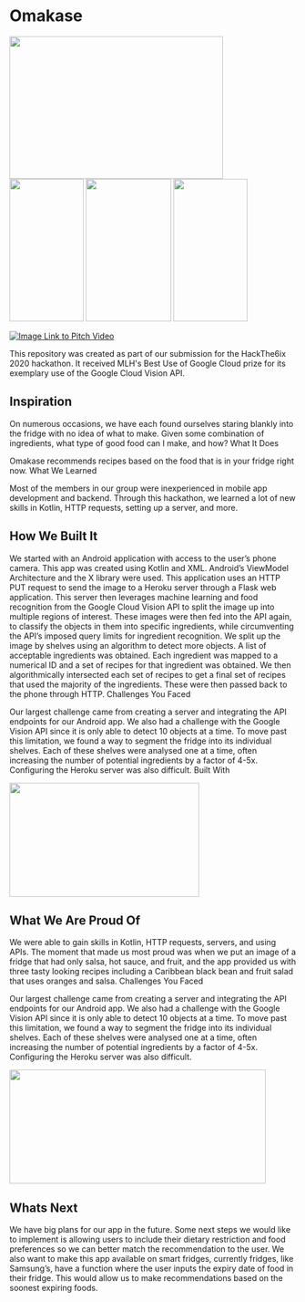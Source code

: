 # Omakase

<img src="https://challengepost-s3-challengepost.netdna-ssl.com/photos/production/software_photos/001/194/952/datas/gallery.jpg" width="375" height="250"/> <img src="https://challengepost-s3-challengepost.netdna-ssl.com/photos/production/software_photos/001/195/377/datas/gallery.jpg" width="130" height="250"/> <img src="https://i.imgur.com/uuLR3Wj.png" width="150" height="250"/>
<img src="https://challengepost-s3-challengepost.netdna-ssl.com/photos/production/software_photos/001/195/341/datas/gallery.jpg" width="130" height="250"/>

[![Image Link to Pitch Video](https://img.youtube.com/vi/ehMYADP1Ms8/0.jpg)](https://www.youtube.com/watch?v=ehMYADP1Ms8)

This repository was created as part of our submission for the HackThe6ix 2020 hackathon. It received MLH's Best Use of Google Cloud prize for its exemplary use of the Google Cloud Vision API. 

## Inspiration

On numerous occasions, we have each found ourselves staring blankly into the fridge with no idea of what to make. Given some combination of ingredients, what type of good food can I make, and how?
What It Does

Omakase recommends recipes based on the food that is in your fridge right now.
What We Learned

Most of the members in our group were inexperienced in mobile app development and backend. Through this hackathon, we learned a lot of new skills in Kotlin, HTTP requests, setting up a server, and more.

## How We Built It

We started with an Android application with access to the user’s phone camera. This app was created using Kotlin and XML. Android’s ViewModel Architecture and the X library were used. This application uses an HTTP PUT request to send the image to a Heroku server through a Flask web application. This server then leverages machine learning and food recognition from the Google Cloud Vision API to split the image up into multiple regions of interest. These images were then fed into the API again, to classify the objects in them into specific ingredients, while circumventing the API’s imposed query limits for ingredient recognition. We split up the image by shelves using an algorithm to detect more objects. A list of acceptable ingredients was obtained. Each ingredient was mapped to a numerical ID and a set of recipes for that ingredient was obtained. We then algorithmically intersected each set of recipes to get a final set of recipes that used the majority of the ingredients. These were then passed back to the phone through HTTP.
Challenges You Faced

Our largest challenge came from creating a server and integrating the API endpoints for our Android app. We also had a challenge with the Google Vision API since it is only able to detect 10 objects at a time. To move past this limitation, we found a way to segment the fridge into its individual shelves. Each of these shelves were analysed one at a time, often increasing the number of potential ingredients by a factor of 4-5x. Configuring the Heroku server was also difficult.
Built With

<img src="https://i.imgur.com/bMGFlAM.png" width="333" height="200"/>

## What We Are Proud Of

We were able to gain skills in Kotlin, HTTP requests, servers, and using APIs. The moment that made us most proud was when we put an image of a fridge that had only salsa, hot sauce, and fruit, and the app provided us with three tasty looking recipes including a Caribbean black bean and fruit salad that uses oranges and salsa.
Challenges You Faced

Our largest challenge came from creating a server and integrating the API endpoints for our Android app. We also had a challenge with the Google Vision API since it is only able to detect 10 objects at a time. To move past this limitation, we found a way to segment the fridge into its individual shelves. Each of these shelves were analysed one at a time, often increasing the number of potential ingredients by a factor of 4-5x. Configuring the Heroku server was also difficult.

<img src="https://challengepost-s3-challengepost.netdna-ssl.com/photos/production/software_photos/001/195/364/datas/gallery.jpg" width="450" height="200"/>

## Whats Next

We have big plans for our app in the future. Some next steps we would like to implement is allowing users to include their dietary restriction and food preferences so we can better match the recommendation to the user. We also want to make this app available on smart fridges, currently fridges, like Samsung’s, have a function where the user inputs the expiry date of food in their fridge. This would allow us to make recommendations based on the soonest expiring foods.
